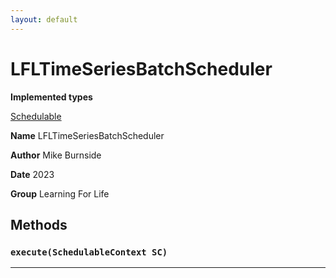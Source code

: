 ```yaml
---
layout: default
---
```

# LFLTimeSeriesBatchScheduler



**Implemented types**

[Schedulable](Schedulable)


**Name** LFLTimeSeriesBatchScheduler


**Author** Mike Burnside


**Date** 2023


**Group** Learning For Life

## Methods
### `execute(SchedulableContext SC)`
---
